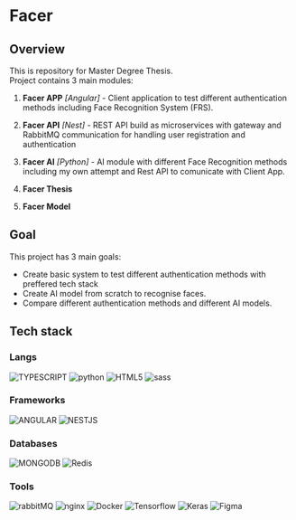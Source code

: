 # Facer

## Overview

This is repository for Master Degree Thesis.  
Project contains 3 main modules:

1. **Facer APP** _[Angular]_ - Client application to test different authentication methods including Face Recognition System (FRS).
2. **Facer API** _[Nest]_ - REST API build as microservices with gateway and RabbitMQ communication for handling user registration and authentication
3. **Facer AI** _[Python]_ - AI module with different Face Recognition methods including my own attempt and Rest API to comunicate with Client App.
4. **Facer Thesis**

5. **Facer Model**
## Goal

This project has 3 main goals:

- Create basic system to test different authentication methods with preffered tech stack
- Create AI model from scratch to recognise faces.
- Compare different authentication methods and different AI models.

## Tech stack

### Langs

![TYPESCRIPT](https://img.shields.io/badge/TYPESCRIPT-007ACC?style=for-the-badge&logo=typescript&logoColor=white)
![python](https://img.shields.io/badge/python-356A97?style=for-the-badge&logo=python&logoColor=white)
![HTML5](https://img.shields.io/badge/HTML5-E4603E?style=for-the-badge&logo=html5&logoColor=white)
![sass](https://img.shields.io/badge/Sass-CC6699?style=for-the-badge&logo=sass&logoColor=white)

### Frameworks

![ANGULAR](https://img.shields.io/badge/Angular-C3002F?style=for-the-badge&logo=angular&logoColor=white)
![NESTJS](https://img.shields.io/badge/nestjs-E0234E?style=for-the-badge&logo=nestjs&logoColor=white)

### Databases

![MONGODB](https://img.shields.io/badge/mongoDB-428639?style=for-the-badge&logo=mongodb&logoColor=white)
![Redis](https://img.shields.io/badge/redis-DC382D?style=for-the-badge&logo=redis&logoColor=white)

### Tools

![rabbitMQ](https://img.shields.io/badge/rabbitmq-FF6600?style=for-the-badge&logo=RabbitMQ&logoColor=white)
![nginx](https://img.shields.io/badge/nginx-009639?style=for-the-badge&logo=nginx&logoColor=white)
![Docker](https://img.shields.io/badge/Docker-2496ED?style=for-the-badge&logo=Docker&logoColor=white)
![Tensorflow](https://img.shields.io/badge/tensorflow-FF6F00?style=for-the-badge&logo=tensorflow&logoColor=white)
![Keras](https://img.shields.io/badge/keras-D00000?style=for-the-badge&logo=keras&logoColor=white)
![Figma](https://img.shields.io/badge/figma-F24E1E?style=for-the-badge&logo=figma&logoColor=white)
